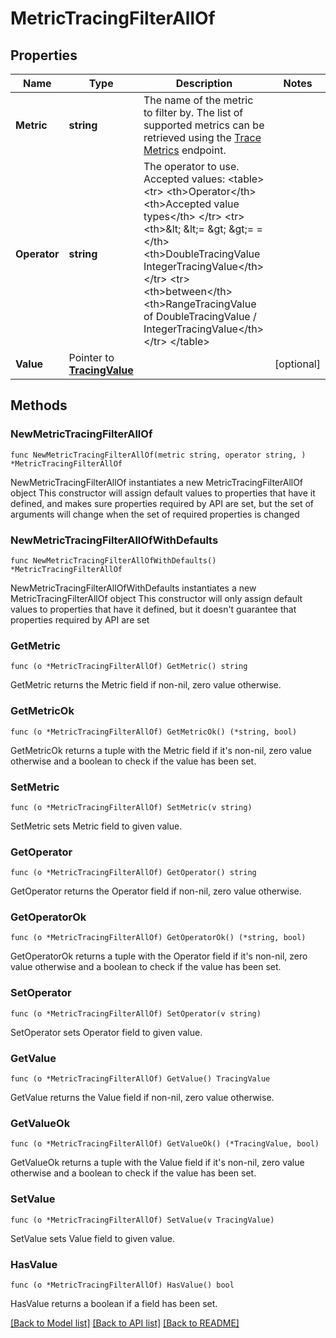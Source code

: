 # MetricTracingFilterAllOf

## Properties

Name | Type | Description | Notes
------------ | ------------- | ------------- | -------------
**Metric** | **string** | The name of the metric to filter by. The list of supported metrics can be retrieved using the [Trace Metrics](#operation/getMetrics) endpoint. | 
**Operator** | **string** | The operator to use. Accepted values:   &lt;table&gt;     &lt;tr&gt;       &lt;th&gt;Operator&lt;/th&gt;       &lt;th&gt;Accepted value types&lt;/th&gt;     &lt;/tr&gt;     &lt;tr&gt;       &lt;th&gt;&amp;lt; &amp;lt;&#x3D; &amp;gt; &amp;gt;&#x3D; &#x3D;&lt;/th&gt;       &lt;th&gt;DoubleTracingValue IntegerTracingValue&lt;/th&gt;     &lt;/tr&gt;     &lt;tr&gt;       &lt;th&gt;between&lt;/th&gt;       &lt;th&gt;RangeTracingValue of DoubleTracingValue / IntegerTracingValue&lt;/th&gt;     &lt;/tr&gt;   &lt;/table&gt; | 
**Value** | Pointer to [**TracingValue**](TracingValue.md) |  | [optional] 

## Methods

### NewMetricTracingFilterAllOf

`func NewMetricTracingFilterAllOf(metric string, operator string, ) *MetricTracingFilterAllOf`

NewMetricTracingFilterAllOf instantiates a new MetricTracingFilterAllOf object
This constructor will assign default values to properties that have it defined,
and makes sure properties required by API are set, but the set of arguments
will change when the set of required properties is changed

### NewMetricTracingFilterAllOfWithDefaults

`func NewMetricTracingFilterAllOfWithDefaults() *MetricTracingFilterAllOf`

NewMetricTracingFilterAllOfWithDefaults instantiates a new MetricTracingFilterAllOf object
This constructor will only assign default values to properties that have it defined,
but it doesn't guarantee that properties required by API are set

### GetMetric

`func (o *MetricTracingFilterAllOf) GetMetric() string`

GetMetric returns the Metric field if non-nil, zero value otherwise.

### GetMetricOk

`func (o *MetricTracingFilterAllOf) GetMetricOk() (*string, bool)`

GetMetricOk returns a tuple with the Metric field if it's non-nil, zero value otherwise
and a boolean to check if the value has been set.

### SetMetric

`func (o *MetricTracingFilterAllOf) SetMetric(v string)`

SetMetric sets Metric field to given value.


### GetOperator

`func (o *MetricTracingFilterAllOf) GetOperator() string`

GetOperator returns the Operator field if non-nil, zero value otherwise.

### GetOperatorOk

`func (o *MetricTracingFilterAllOf) GetOperatorOk() (*string, bool)`

GetOperatorOk returns a tuple with the Operator field if it's non-nil, zero value otherwise
and a boolean to check if the value has been set.

### SetOperator

`func (o *MetricTracingFilterAllOf) SetOperator(v string)`

SetOperator sets Operator field to given value.


### GetValue

`func (o *MetricTracingFilterAllOf) GetValue() TracingValue`

GetValue returns the Value field if non-nil, zero value otherwise.

### GetValueOk

`func (o *MetricTracingFilterAllOf) GetValueOk() (*TracingValue, bool)`

GetValueOk returns a tuple with the Value field if it's non-nil, zero value otherwise
and a boolean to check if the value has been set.

### SetValue

`func (o *MetricTracingFilterAllOf) SetValue(v TracingValue)`

SetValue sets Value field to given value.

### HasValue

`func (o *MetricTracingFilterAllOf) HasValue() bool`

HasValue returns a boolean if a field has been set.


[[Back to Model list]](../README.md#documentation-for-models) [[Back to API list]](../README.md#documentation-for-api-endpoints) [[Back to README]](../README.md)


